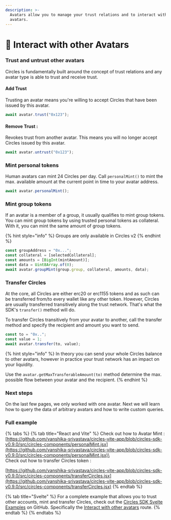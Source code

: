 ```yaml
---
description: >-
  Avatars allow you to manage your trust relations and to interact with other
  avatars.
---
```


# 📝 Interact with other Avatars

### Trust and untrust other avatars

Circles is fundamentally built around the concept of trust relations and any avatar type is able to trust and receive trust.

#### Add Trust&#x20;

Trusting an avatar means you're willing to accept Circles that have been issued by this avatar.

```javascript
await avatar.trust("0x123");
```

#### Remove Trust :&#x20;

Revokes trust from another avatar. This means you will no longer accept Circles issued by this avatar.

```javascript
await avatar.untrust("0x123");
```

### Mint personal tokens

Human avatars can mint 24 Circles per day. Call `personalMint()` to mint the max. available amount at the current point in time to your avatar address.

```javascript
await avatar.personalMint();
```

### Mint group tokens

If an avatar is a member of a group, it usually qualifies to mint group tokens. You can mint group tokens by using trusted personal tokens as collateral. With it, you can mint the same amount of group tokens.

{% hint style="info" %}
Groups are only available in Circles v2
{% endhint %}

```typescript
const groupAddress = "0x...";
const collateral = [selectedCollateral];
const amounts = [BigInt(mintAmount)];
const data = Uint8Array.of(0);
await avatar.groupMint(group.group, collateral, amounts, data);
```

### Transfer Circles

At the core, all Circles are either erc20 or erc1155 tokens and as such can be transferred from/to every wallet like any other token. However, Circles are usually transferred transitively along the trust network. That's what the SDK's `transfer()` method will do.

To transfer Circles transitively from your avatar to another, call the transfer method and specify the recipient and amount you want to send.&#x20;

```typescript
const to = "0x..";
const value = 1;
await avatar.transfer(to, value);
```

{% hint style="info" %}
In theory you can send your whole Circles balance to other avatars, however in practice your trust network has an impact on your liquidity.

Use the `avatar.getMaxTransferableAmount(to)` method determine the max. possible flow between your avatar and the recipient.
{% endhint %}

### Next steps

On the last few pages, we only worked with one avatar. Next we will learn how to query the data of arbitrary avatars and how to write custom queries.

### Full example

{% tabs %}
{% tab title="React and Vite" %}
Check out how to Avatar Mint : [https://github.com/vanshika-srivastava/circles-vite-app/blob/circles-sdk-v0.9.0/src/circles-components/personalMint.jsx](https://github.com/vanshika-srivastava/circles-vite-app/blob/circles-sdk-v0.9.0/src/circles-components/personalMint.jsx)\
\
Check out how to transfer Circles token :&#x20;

[https://github.com/vanshika-srivastava/circles-vite-app/blob/circles-sdk-v0.9.0/src/circles-components/transferCircles.jsx](https://github.com/vanshika-srivastava/circles-vite-app/blob/circles-sdk-v0.9.0/src/circles-components/transferCircles.jsx)
{% endtab %}

{% tab title="Svelte" %}
For a complete example that allows you to trust other accounts, mint and transfer Circles, check out the [Circles SDK Svelte Examples](https://github.com/aboutcircles/circles-sdk-svelte-examples) on GitHub. Specifically the [Interact with other avatars](https://github.com/aboutcircles/circles-sdk-svelte-examples/blob/master/src/routes/interact-with-other-avatars/%2Bpage.svelte) route.
{% endtab %}
{% endtabs %}
